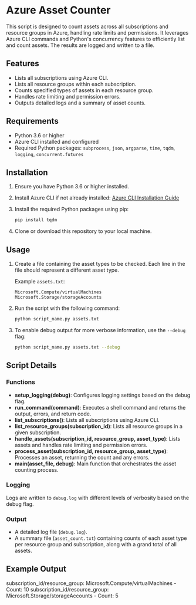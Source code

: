 # Azure Asset Counter

This script is designed to count assets across all subscriptions and resource groups in Azure, handling rate limits and permissions. It leverages Azure CLI commands and Python's concurrency features to efficiently list and count assets. The results are logged and written to a file.

## Features

- Lists all subscriptions using Azure CLI.
- Lists all resource groups within each subscription.
- Counts specified types of assets in each resource group.
- Handles rate limiting and permission errors.
- Outputs detailed logs and a summary of asset counts.

## Requirements

- Python 3.6 or higher
- Azure CLI installed and configured
- Required Python packages: `subprocess`, `json`, `argparse`, `time`, `tqdm`, `logging`, `concurrent.futures`

## Installation

1. Ensure you have Python 3.6 or higher installed.
2. Install Azure CLI if not already installed: [Azure CLI Installation Guide](https://docs.microsoft.com/en-us/cli/azure/install-azure-cli)
3. Install the required Python packages using pip:

    ```bash
    pip install tqdm
    ```

4. Clone or download this repository to your local machine.

## Usage

1. Create a file containing the asset types to be checked. Each line in the file should represent a different asset type.

    Example `assets.txt`:

    ```
    Microsoft.Compute/virtualMachines
    Microsoft.Storage/storageAccounts
    ```

2. Run the script with the following command:

    ```bash
    python script_name.py assets.txt
    ```

3. To enable debug output for more verbose information, use the `--debug` flag:

    ```bash
    python script_name.py assets.txt --debug
    ```

## Script Details

### Functions

- **setup_logging(debug)**: Configures logging settings based on the debug flag.
- **run_command(command)**: Executes a shell command and returns the output, errors, and return code.
- **list_subscriptions()**: Lists all subscriptions using Azure CLI.
- **list_resource_groups(subscription_id)**: Lists all resource groups in a given subscription.
- **handle_assets(subscription_id, resource_group, asset_type)**: Lists assets and handles rate limiting and permission errors.
- **process_asset(subscription_id, resource_group, asset_type)**: Processes an asset, returning the count and any errors.
- **main(asset_file, debug)**: Main function that orchestrates the asset counting process.

### Logging

Logs are written to `debug.log` with different levels of verbosity based on the debug flag.

### Output

- A detailed log file (`debug.log`).
- A summary file (`asset_count.txt`) containing counts of each asset type per resource group and subscription, along with a grand total of all assets.

## Example Output

subscription_id/resource_group: Microsoft.Compute/virtualMachines - Count: 10
subscription_id/resource_group: Microsoft.Storage/storageAccounts - Count: 5